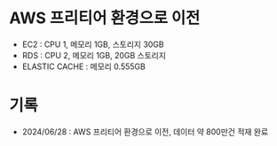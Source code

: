 # AWS 프리티어 환경으로 이전
- EC2 : CPU 1, 메모리 1GB, 스토리지 30GB
- RDS : CPU 2, 메모리 1GB, 20GB 스토리지
- ELASTIC CACHE : 메모리 0.555GB

# 기록
- 2024/06/28 : AWS 프리티어 환경으로 이전, 데이터 약 800만건 적재 완료